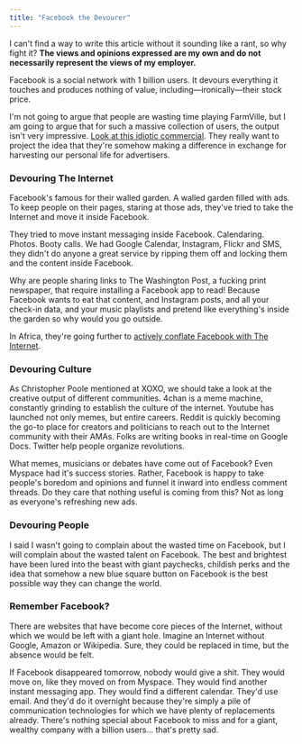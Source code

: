 ```yaml
---
title: "Facebook the Devourer"
---
```


I can't find a way to write this article without it sounding like a rant, so why fight it? **The views and opinions expressed are my own and do not necessarily represent the views of my employer.**

Facebook is a social network with 1 billion users. It devours everything it touches and produces nothing of value, including&mdash;ironically&mdash;their stock price.

I'm not going to argue that people are wasting time playing FarmVille, but I am going to argue that for such a massive collection of users, the output isn't very impressive. [Look at this idiotic commercial](http://www.huffingtonpost.com/2012/10/04/facebooks-new-ad-things-that-connect-us-chairs-universe_n_1939862.html). They really want to project the idea that they're somehow making a difference in exchange for harvesting our personal life for advertisers.

### Devouring The Internet

Facebook's famous for their walled garden. A walled garden filled with ads. To keep people on their pages, staring at those ads, they've tried to take the Internet and move it inside Facebook.

They tried to move instant messaging inside Facebook. Calendaring. Photos. Booty calls. We had Google Calendar, Instagram, Flickr and SMS, they didn't do anyone a great service by ripping them off and locking them and the content inside Facebook.

Why are people sharing links to The Washington Post, a fucking print newspaper, that require installing a Facebook app to read! Because Facebook wants to eat that content, and Instagram posts, and all your check-in data, and your music playlists and pretend like everything's inside the garden so why would you go outside.

In Africa, they're going further to [actively conflate Facebook with The Internet](http://qz.com/5180/facebooks-plan-to-find-its-next-billion-users-convince-them-the-internet-and-facebook-are-the-same/).

### Devouring Culture

As Christopher Poole mentioned at XOXO, we should take a look at the creative output of different communities. 4chan is a meme machine, constantly grinding to establish the culture of the internet. Youtube has launched not only memes, but entire careers. Reddit is quickly becoming the go-to place for creators and politicians to reach out to the Internet community with their AMAs. Folks are writing books in real-time on Google Docs. Twitter help people organize revolutions.

What memes, musicians or debates have come out of Facebook? Even Myspace had it's success stories. Rather, Facebook is happy to take people's boredom and opinions and funnel it inward into endless comment threads. Do they care that nothing useful is coming from this? Not as long as everyone's refreshing new ads.

### Devouring People

I said I wasn't going to complain about the wasted time on Facebook, but I will complain about the wasted talent on Facebook. The best and brightest have been lured into the beast with giant paychecks, childish perks and the idea that somehow a new blue square button on Facebook is the best possible way they can change the world.

### Remember Facebook?

There are websites that have become core pieces of the Internet, without which we would be left with a giant hole. Imagine an Internet without Google, Amazon or Wikipedia. Sure, they could be replaced in time, but the absence would be felt.

If Facebook disappeared tomorrow, nobody would give a shit. They would move on, like they moved on from Myspace. They would find another instant messaging app. They would find a different calendar. They'd use email. And they'd do it overnight because they're simply a pile of communication technologies for which we have plenty of replacements already. There's nothing special about Facebook to miss and for a giant, wealthy company with a billion users… that's pretty sad.
